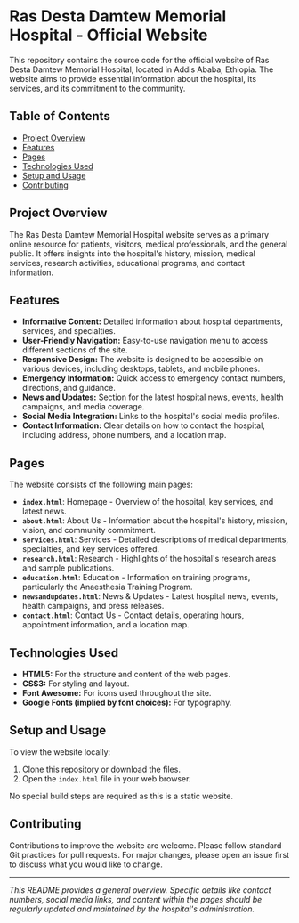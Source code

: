 # Ras Desta Damtew Memorial Hospital - Official Website

This repository contains the source code for the official website of Ras Desta Damtew Memorial Hospital, located in Addis Ababa, Ethiopia. The website aims to provide essential information about the hospital, its services, and its commitment to the community.

## Table of Contents

- [Project Overview](#project-overview)
- [Features](#features)
- [Pages](#pages)
- [Technologies Used](#technologies-used)
- [Setup and Usage](#setup-and-usage)
- [Contributing](#contributing)

## Project Overview

The Ras Desta Damtew Memorial Hospital website serves as a primary online resource for patients, visitors, medical professionals, and the general public. It offers insights into the hospital's history, mission, medical services, research activities, educational programs, and contact information.

## Features

- **Informative Content:** Detailed information about hospital departments, services, and specialties.
- **User-Friendly Navigation:** Easy-to-use navigation menu to access different sections of the site.
- **Responsive Design:** The website is designed to be accessible on various devices, including desktops, tablets, and mobile phones.
- **Emergency Information:** Quick access to emergency contact numbers, directions, and guidance.
- **News and Updates:** Section for the latest hospital news, events, health campaigns, and media coverage.
- **Social Media Integration:** Links to the hospital's social media profiles.
- **Contact Information:** Clear details on how to contact the hospital, including address, phone numbers, and a location map.

## Pages

The website consists of the following main pages:

- **`index.html`**: Homepage - Overview of the hospital, key services, and latest news.
- **`about.html`**: About Us - Information about the hospital's history, mission, vision, and community commitment.
- **`services.html`**: Services - Detailed descriptions of medical departments, specialties, and key services offered.
- **`research.html`**: Research - Highlights of the hospital's research areas and sample publications.
- **`education.html`**: Education - Information on training programs, particularly the Anaesthesia Training Program.
- **`newsandupdates.html`**: News & Updates - Latest hospital news, events, health campaigns, and press releases.
- **`contact.html`**: Contact Us - Contact details, operating hours, appointment information, and a location map.

## Technologies Used

- **HTML5:** For the structure and content of the web pages.
- **CSS3:** For styling and layout.
- **Font Awesome:** For icons used throughout the site.
- **Google Fonts (implied by font choices):** For typography.

## Setup and Usage

To view the website locally:
1. Clone this repository or download the files.
2. Open the `index.html` file in your web browser.

No special build steps are required as this is a static website.

## Contributing

Contributions to improve the website are welcome. Please follow standard Git practices for pull requests. For major changes, please open an issue first to discuss what you would like to change.

---

*This README provides a general overview. Specific details like contact numbers, social media links, and content within the pages should be regularly updated and maintained by the hospital's administration.*
